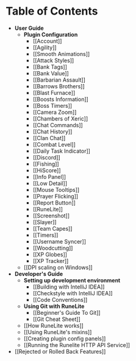 # Table of Contents
* **User Guide**
  * **Plugin Configuration**
    * [[Account]]
    * [[Agility]]
    * [[Smooth Animations]]
    * [[Attack Styles]]
    * [[Bank Tags]]
    * [[Bank Value]]
    * [[Barbarian Assault]]
    * [[Barrows Brothers]]
    * [[Blast Furnace]]
    * [[Boosts Information]]
    * [[Boss Timers]]
    * [[Camera Zoom]]
    * [[Chambers of Xeric]]
    * [[Chat Commands]]
    * [[Chat History]]
    * [[Clan Chat]]
    * [[Combat Level]]
    * [[Daily Task Indicator]]
    * [[Discord]]
    * [[Fishing]]
    * [[HiScore]]
    * [[Info Panel]]
    * [[Low Detail]]
    * [[Mouse Tooltips]]
    * [[Prayer Flicking]]
    * [[Report Button]]
    * [[RuneLite]]
    * [[Screenshot]]
    * [[Slayer]]
    * [[Team Capes]]
    * [[Timers]]
    * [[Username Syncer]]
    * [[Woodcutting]]
    * [[XP Globes]]
    * [[XP Tracker]]
  * [[DPI scaling on Windows]]
* **Developer's Guide**
  * **Setting up development environment**
    * [[Building with IntelliJ IDEA]]
    * [[Checkstyle with IntelliJ IDEA]]
    * [[Code Conventions]]
  * **Using Git with RuneLite**
    * [[Beginner's Guide To Git]]
    * [[Git Cheat Sheet]]
  * [[How RuneLite works]]
  * [[Using RuneLite's mixins]]
  * [[Creating plugin config panels]]
  * [[Running the Runelite HTTP API Service]]
* [[Rejected or Rolled Back Features]]